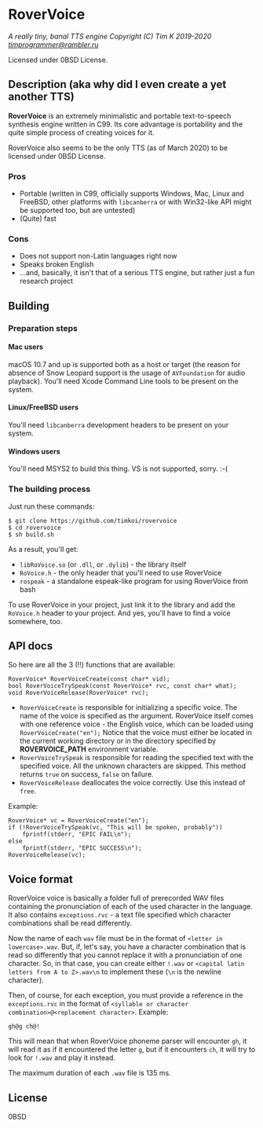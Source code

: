 # RoverVoice

*A really tiny, banal TTS engine*
*Copyright (C) Tim K 2019-2020 <timprogrammer@rambler.ru>*

Licensed under 0BSD License.

## Description (aka why did I even create a yet another TTS)

**RoverVoice** is an extremely minimalistic and portable text-to-speech synthesis engine written in C99. Its core advantage is portability and the quite simple process of creating voices for it.

RoverVoice also seems to be the only TTS (as of March 2020) to be licensed under 0BSD License.

### Pros

* Portable (written in C99, officially supports Windows, Mac, Linux and FreeBSD, other platforms with ``libcanberra`` or with Win32-like API might be supported too, but are untested)
* (Quite) fast

### Cons

* Does not support non-Latin languages right now
* Speaks broken English
* ...and, basically, it isn't that of a serious TTS engine, but rather just a fun research project

## Building
### Preparation steps
#### Mac users

macOS 10.7 and up is supported both as a host or target (the reason for absence of Snow Leopard support is the usage of ``AVFoundation`` for audio playback). You'll need Xcode Command Line tools to be present on the system.

#### Linux/FreeBSD users

You'll need ``libcanberra`` development headers to be present on your system.

#### Windows users

You'll need MSYS2 to build this thing. VS is not supported, sorry. :-(

### The building process

Just run these commands:

```
$ git clone https://github.com/timkoi/rovervoice
$ cd rovervoice
$ sh build.sh
```

As a result, you'll get:
- ``libRoVoice.so`` (or ``.dll``, or ``.dylib``) - the library itself
- ``RoVoice.h`` - the only header that you'll need to use RoverVoice
- ``rospeak`` - a standalone espeak-like program for using RoverVoice from bash

To use RoverVoice in your project, just link it to the library and add the ``RoVoice.h`` header to your project. And yes, you'll have to find a voice somewhere, too.

## API docs

So here are all the 3 (!!) functions that are available:

```
RoverVoice* RoverVoiceCreate(const char* vid);
bool RoverVoiceTrySpeak(const RoverVoice* rvc, const char* what);
void RoverVoiceRelease(RoverVoice* rvc);
```

- ``RoverVoiceCreate`` is responsible for initializing a specific voice. The name of the voice is specified as the argument. RoverVoice itself comes with one reference voice - the English voice, which can be loaded using ``RoverVoiceCreate("en");`` Notice that the voice must either be located in the current working directory or in the directory specified by **ROVERVOICE_PATH** environment variable.
- ``RoverVoiceTrySpeak`` is responsible for reading the specified text with the specified voice. All the unknown characters are skipped. This method returns ``true`` on success, ``false`` on failure.
- ``RoverVoiceRelease`` deallocates the voice correctly. Use this instead of ``free``.

Example:
```
RoverVoice* vc = RoverVoiceCreate("en");
if (!RoverVoiceTrySpeak(vc, "This will be spoken, probably"))
	fprintf(stderr, "EPIC FAIL\n");
else
	fprintf(stderr, "EPIC SUCCESS\n");
RoverVoiceRelease(vc);
```

## Voice format
RoverVoice voice is basically a folder full of prerecorded WAV files containing the pronunciation of each of the used character in the language. It also contains ``exceptions.rvc`` - a text file specified which character combinations shall be read differently.

Now the name of each ``wav`` file must be in the format of ``<letter in lowercase>.wav``. But, if, let's say, you have a character combination that is read so differently that you cannot replace it with a pronunciation of one character. So, in that case, you can create either ``!.wav`` or ``<capital latin letters from A to Z>.wav\n`` to implement these (``\n`` is the newline character).

Then, of course, for each exception, you must provide a reference in the ``exceptions.rvc`` in the format of ``<syllable or character combination>@<replacement character>``. Example:

``
gh@g
ch@!
``

This will mean that when RoverVoice phoneme parser will encounter ``gh``, it will read it as if it encountered the letter ``g``, but if it encounters ``ch``, it will try to look for ``!.wav`` and play it instead.

The maximum duration of each ``.wav`` file is 135 ms.

## License

0BSD
